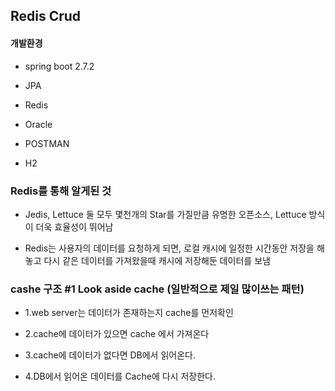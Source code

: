 ## Redis Crud 

#### 개발환경

* spring boot 2.7.2

* JPA

* Redis 

* Oracle

* POSTMAN

* H2


### Redis를 통해 알게된 것

* Jedis, Lettuce 둘 모두 몇천개의 Star를 가질만큼 유명한 오픈소스, Lettuce 방식이 더욱 효율성이 뛰어남

* Redis는 사용자의 데이터를 요청하게 되면, 로컬 캐시에 일정한 시간동안 저장을 해놓고 다시 같은 데이터를 가져왔을때 캐시에 저장해둔 데이터를 보냄


### cashe 구조 #1 Look aside cache (일반적으로 제일 많이쓰는 패턴)

* 1.web server는 데이터가 존재하는지 cache를 먼저확인

* 2.cache에 데이터가 있으면 cache 에서 가져온다

* 3.cache에 데이터가 없다면 DB에서 읽어온다.

* 4.DB에서 읽어온 데이터를 Cache에 다시 저장한다.
